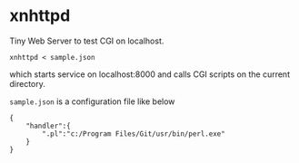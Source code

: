 xnhttpd
=======

Tiny Web Server to test CGI on localhost.

```
xnhttpd < sample.json
```

which starts service on localhost:8000
and calls CGI scripts on the current directory.

`sample.json` is a configuration file like below

```
{
	"handler":{
		".pl":"c:/Program Files/Git/usr/bin/perl.exe"
	}
}
```
